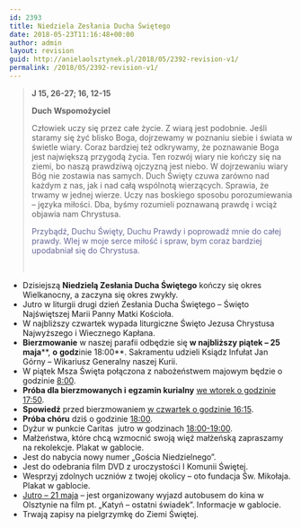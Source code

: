 ```yaml
---
id: 2393
title: Niedziela Zesłania Ducha Świętego
date: 2018-05-23T11:16:48+00:00
author: admin
layout: revision
guid: http://anielaolsztynek.pl/2018/05/2392-revision-v1/
permalink: /2018/05/2392-revision-v1/
---
```

> **J 15, 26-27; 16, 12-15**
> 
> **Duch Wspomożyciel**
> 
> Człowiek uczy się przez całe życie. Z wiarą jest podobnie. Jeśli staramy się żyć blisko Boga, dojrzewamy w poznaniu siebie i świata w świetle wiary. Coraz bardziej też odkrywamy, że poznawanie Boga jest największą przygodą życia. Ten rozwój wiary nie kończy się na ziemi, bo naszą prawdziwą ojczyzną jest niebo. W dojrzewaniu wiary Bóg nie zostawia nas samych. Duch Święty czuwa zarówno nad każdym z nas, jak i nad całą wspólnotą wierzących. Sprawia, że trwamy w jednej wierze. Uczy nas boskiego sposobu porozumiewania &#8211; języka miłości. Dba, byśmy rozumieli poznawaną prawdę i wciąż objawia nam Chrystusa.
> 
> <span style="color: #666699;">Przybądź, Duchu Święty, Duchu Prawdy i poprowadź mnie do całej prawdy. Wlej w moje serce miłość i spraw, bym coraz bardziej upodabniał się do Chrystusa.</span>
> 
> &nbsp;

  * Dzisiejszą **Niedzielą Zesłania Ducha Świętego** kończy się okres Wielkanocny, a zaczyna się okres zwykły.
  * Jutro w liturgii drugi dzień Zesłania Ducha Świętego – Święto Najświętszej Marii Panny Matki Kościoła.
  * W najbliższy czwartek wypada liturgiczne Święto Jezusa Chrystusa Najwyższego i Wiecznego Kapłana.
  * **Bierzmowanie** w naszej parafii odbędzie się ****w najbliższy piątek** – 25 maja****, **o** **godz**inie 18:00**. Sakramentu udzieli Ksiądz Infułat Jan Górny – Wikariusz Generalny naszej Kurii.
  * W piątek Msza Święta połączona z nabożeństwem majowym będzie o godzinie <span style="text-decoration: underline;">8:00</span>.
  * **Próba dla bierzmowanych i** **egzamin kurialny** <span style="text-decoration: underline;">we wtorek o godzinie 17:50</span>.
  * **Spowiedź** przed bierzmowaniem <span style="text-decoration: underline;">w czwartek o godzinie 16:15</span>.
  * **Próba chóru** dziś o godzinie <span style="text-decoration: underline;">18:00</span>.
  * Dyżur w punkcie Caritas  jutro w godzinach <span style="text-decoration: underline;">18:00-19:00</span>.
  * Małżeństwa, które chcą wzmocnić swoją więź małżeńską zapraszamy na rekolekcje. Plakat w gablocie.
  * Jest do nabycia nowy numer &#8222;Gościa Niedzielnego&#8221;.
  * Jest do odebrania film DVD z uroczystości I Komunii Świętej.
  * Wesprzyj zdolnych uczniów z twojej okolicy &#8211; oto fundacja Św. Mikołaja. Plakat w gablocie.
  * <span style="text-decoration: underline;">Jutro &#8211; 21 maja</span> &#8211; jest organizowany wyjazd autobusem do kina w Olsztynie na film pt. &#8222;Katyń &#8211; ostatni świadek&#8221;. Informacje w gablocie.
  * Trwają zapisy na pielgrzymkę do Ziemi Świętej.